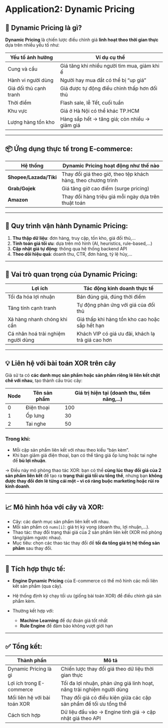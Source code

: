 # Application2: Dynamic Pricing

## 🎯 **Dynamic Pricing là gì?**

**Dynamic Pricing** là chiến lược điều chỉnh giá **linh hoạt theo thời gian thực** dựa trên nhiều yếu tố như:

| Yếu tố ảnh hưởng       | Ví dụ cụ thể                                  |
| ---------------------- | --------------------------------------------- |
| Cung và cầu            | Giá tăng khi nhiều người tìm mua, giảm khi ế  |
| Hành vi người dùng     | Người hay mua đắt có thể bị “up giá”          |
| Giá đối thủ cạnh tranh | Giá được tự động điều chỉnh thấp hơn đối thủ  |
| Thời điểm              | Flash sale, lễ Tết, cuối tuần                 |
| Khu vực                | Giá ở Hà Nội có thể khác TP.HCM               |
| Lượng hàng tồn kho     | Hàng sắp hết → tăng giá; còn nhiều → giảm giá |

---

## 📦 **Ứng dụng thực tế trong E-commerce:**

| Hệ thống               | Dynamic Pricing hoạt động như thế nào                         |
| ---------------------- | ------------------------------------------------------------- |
| **Shopee/Lazada/Tiki** | Thay đổi giá theo giờ, theo tệp khách hàng, theo chương trình |
| **Grab/Gojek**         | Giá tăng giờ cao điểm (surge pricing)                         |
| **Amazon**             | Thay đổi hàng triệu giá mỗi ngày dựa trên thuật toán          |

---

## 🔁 **Quy trình vận hành Dynamic Pricing**:

1. **Thu thập dữ liệu**: đơn hàng, truy cập, tồn kho, giá đối thủ,...
2. **Tính toán giá tối ưu**: dựa trên mô hình (AI, heuristics, rule-based,...)
3. **Cập nhật giá tự động**: thông qua hệ thống backend API
4. **Theo dõi hiệu quả**: doanh thu, CTR, đơn hàng, tỷ lệ hủy,...

---

## 🔐 **Vai trò quan trọng của Dynamic Pricing:**

| Lợi ích                            | Tác động kinh doanh thực tế                       |
| ---------------------------------- | ------------------------------------------------- |
| Tối đa hóa lợi nhuận               | Bán đúng giá, đúng thời điểm                      |
| Tăng tính cạnh tranh               | Tự động phản ứng với giá của đối thủ              |
| Xả hàng nhanh chóng khi cần        | Giá thấp khi hàng tồn kho cao hoặc sắp hết hạn    |
| Cá nhân hoá trải nghiệm người dùng | Khách VIP có giá ưu đãi, khách lạ trả giá cao hơn |

---

## 💡 **Liên hệ với bài toán XOR trên cây**

Giả sử ta có **các danh mục sản phẩm hoặc sản phẩm riêng lẻ liên kết chặt chẽ với nhau**, tạo thành cấu trúc cây:

| Node | Tên sản phẩm | Giá trị hiện tại (doanh thu, tiềm năng,...) |
| ---- | ------------ | ------------------------------------------- |
| 0    | Điện thoại   | 100                                         |
| 1    | Ốp lưng      | 30                                          |
| 2    | Tai nghe     | 50                                          |

### Trong khi:

- Mỗi cặp sản phẩm liên kết với nhau theo kiểu “bán kèm”.
- Khi bạn giảm giá điện thoại, bạn có thể tăng giá ốp lưng hoặc tai nghe để **bù lợi nhuận**.

→ Điều này mô phỏng thao tác XOR: bạn có thể **cùng lúc thay đổi giá của 2 sản phẩm liên kết** để tạo ra **trạng thái giá tối ưu tổng thể**, nhưng bạn **không được thay đổi đơn lẻ từng cái một – vì có ràng buộc marketing hoặc rủi ro kinh doanh**.

---

## 📈 Mô hình hóa với cây và XOR:

- Cây: các danh mục sản phẩm liên kết với nhau.
- Mỗi sản phẩm có `nums[i]`: giá trị kỳ vọng (doanh thu, lợi nhuận,...).
- Thao tác: thay đổi trạng thái giá của 2 sản phẩm liên kết (XOR mô phỏng tăng/giảm ngược nhau).
- Mục tiêu: chọn các thao tác thay đổi để **tối đa tổng giá trị hệ thống sản phẩm** sau thay đổi.

---

## 🔧 Tích hợp thực tế:

- **Engine Dynamic Pricing** của E-commerce có thể mô hình các mối liên kết sản phẩm (qua cây).
- Hệ thống định kỳ chạy tối ưu (giống bài toán XOR) để điều chỉnh giá sản phẩm kèm.
- Thường kết hợp với:

  - **Machine Learning** để dự đoán giá tốt nhất
  - **Rule Engine** để đảm bảo không vượt giới hạn

---

## ✅ Tổng kết:

| Thành phần                   | Mô tả                                                                 |
| ---------------------------- | --------------------------------------------------------------------- |
| Dynamic Pricing là gì        | Chiến lược thay đổi giá theo dữ liệu thời gian thực                   |
| Lợi ích trong E-commerce     | Tối đa lợi nhuận, phản ứng giá linh hoạt, nâng trải nghiệm người dùng |
| Mối liên hệ với bài toán XOR | Thay đổi giá có điều kiện giữa các cặp sản phẩm để tối ưu tổng thể    |
| Cách tích hợp                | Dữ liệu đầu vào → Engine tính giá → cập nhật giá theo API             |
